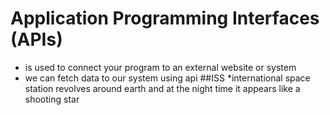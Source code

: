 # Application Programming Interfaces (APIs) 
* is used to connect your program to an external website or system 
* we can fetch data to our system using api
##ISS
*international space station revolves around earth and at the night time it appears like a shooting star

